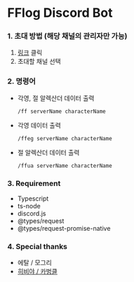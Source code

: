 # FFlog Discord Bot

### 1. 초대 방법 (해당 채널의 관리자만 가능)
1. [링크](https://discord.com/oauth2/authorize?client_id=706479327910297600&scope=bot) 클릭
2. 초대할 채널 선택

### 2. 명령어
* 각영, 절 알렉산더 데이터 출력

    ``` /ff serverName characterName ```

* 각영 데이터 출력

    ``` /ffeg serverName characterName ```

* 절 알렉산더 데이터 출력

    ``` /ffua serverName characterName ```

### 3. Requirement
* Typescript
* ts-node
* discord.js
* @types/request
* @types/request-promise-native

### 4. Special thanks 
* 에탈 / 모그리
* [히비야 / 카벙클](github.com/hibiyasleep) 
